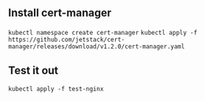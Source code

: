 
## Install cert-manager

`kubectl namespace create cert-manager`
`kubectl apply -f https://github.com/jetstack/cert-manager/releases/download/v1.2.0/cert-manager.yaml`

## Test it out

`kubectl apply -f test-nginx`

